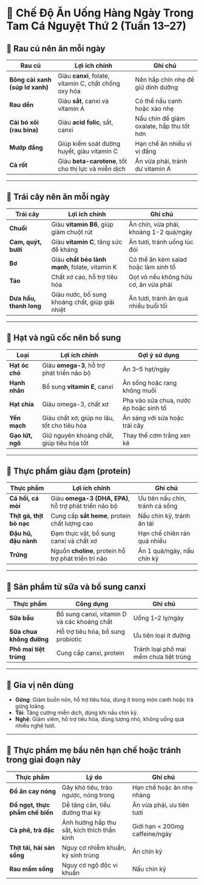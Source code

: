 # 🥗 Chế Độ Ăn Uống Hàng Ngày Trong Tam Cá Nguyệt Thứ 2 (Tuần 13–27)

## 🥬 Rau củ nên ăn mỗi ngày

| **Rau củ**                | **Lợi ích chính**                                    | **Ghi chú**                             |
|---------------------------|-----------------------------------------------------|-----------------------------------------|
| **Bông cải xanh (súp lơ xanh)** | Giàu **canxi**, folate, vitamin C, chất chống oxy hóa  | Nên hấp chín nhẹ để giữ dinh dưỡng      |
| **Rau dền**                | Giàu **sắt**, canxi và vitamin A                     | Có thể nấu canh hoặc xào nhẹ             |
| **Cải bó xôi (rau bina)** | Giàu **acid folic**, sắt, canxi                      | Nấu chín để giảm oxalate, hấp thu tốt hơn|
| **Mướp đắng**              | Giúp kiểm soát đường huyết, giàu vitamin C          | Hạn chế ăn nhiều vì vị đắng              |
| **Cà rốt**                 | Giàu **beta-carotene**, tốt cho thị lực và miễn dịch| Ăn vừa phải, tránh dư vitamin A          |

---

## 🍊 Trái cây nên ăn mỗi ngày

| **Trái cây**             | **Lợi ích chính**                                   | **Ghi chú**                             |
|--------------------------|----------------------------------------------------|-----------------------------------------|
| **Chuối**                | Giàu **vitamin B6**, giúp giảm chuột rút           | Ăn chín, vừa phải, khoảng 1-2 quả/ngày  |
| **Cam, quýt, bưởi**      | Giàu **vitamin C**, tăng sức đề kháng              | Ăn tươi, tránh uống lúc đói              |
| **Bơ**                   | Giàu **chất béo lành mạnh**, folate, vitamin K     | Có thể ăn kèm salad hoặc làm sinh tố    |
| **Táo**                  | Chất xơ cao, hỗ trợ tiêu hóa                        | Gọt vỏ nếu không hữu cơ, ăn vừa phải    |
| **Dưa hấu, thanh long**  | Giàu nước, bổ sung khoáng chất, giúp giải nhiệt     | Ăn tươi, tránh ăn quá nhiều buổi tối    |

---

## 🥜 Hạt và ngũ cốc nên bổ sung

| **Loại**               | **Lợi ích chính**                              | **Gợi ý sử dụng**                      |
|------------------------|-------------------------------------------------|----------------------------------------|
| **Hạt óc chó**         | Giàu **omega-3**, hỗ trợ phát triển não bộ     | Ăn 3–5 hạt/ngày                       |
| **Hạnh nhân**          | Bổ sung **vitamin E**, canxi                     | Ăn sống hoặc rang không muối          |
| **Hạt chia**           | Giàu omega-3, chất xơ                            | Pha vào sữa chua, nước ép hoặc sinh tố|
| **Yến mạch**           | Giàu chất xơ, giúp no lâu, tốt cho tiêu hóa      | Ăn sáng với sữa hoặc trái cây          |
| **Gạo lứt, ngô**       | Giữ nguyên khoáng chất, giúp tiêu hóa tốt         | Thay thế cơm trắng xen kẽ               |

---

## 🍳 Thực phẩm giàu đạm (protein)

| **Thực phẩm**             | **Lợi ích chính**                                  | **Ghi chú**                           |
|--------------------------|--------------------------------------------------|-------------------------------------|
| **Cá hồi, cá mòi**       | Giàu **omega-3 (DHA, EPA)**, hỗ trợ phát triển não bộ | Ưu tiên nấu chín, tránh cá sống     |
| **Thịt gà, thịt bò nạc** | Cung cấp **sắt heme**, protein chất lượng cao    | Nấu chín kỹ, tránh ăn tái           |
| **Đậu hũ, đậu nành**     | Đạm thực vật, bổ sung canxi và chất xơ            | Hạn chế chiên rán quá nhiều          |
| **Trứng**                | Nguồn **choline**, protein hỗ trợ phát triển trí não | Ăn 1 quả/ngày, nấu chín kỹ          |

---

## 🥛 Sản phẩm từ sữa và bổ sung canxi

| **Thực phẩm**          | **Công dụng**                                  | **Ghi chú**                          |
|-----------------------|-------------------------------------------------|------------------------------------|
| **Sữa bầu**           | Bổ sung canxi, vitamin D và các khoáng chất    | Uống 1–2 ly/ngày                   |
| **Sữa chua không đường**| Hỗ trợ tiêu hóa, bổ sung probiotic             | Ưu tiên loại ít đường              |
| **Phô mai tiệt trùng**| Cung cấp canxi, protein                          | Tránh loại phô mai mềm chưa tiệt trùng|

---

## 🌿 Gia vị nên dùng

- **Gừng**: Giảm buồn nôn, hỗ trợ tiêu hóa, dùng ít trong món canh hoặc trà gừng loãng.  
- **Tỏi**: Tăng cường miễn dịch, dùng khi nấu chín kỹ.  
- **Nghệ**: Giảm viêm, hỗ trợ tiêu hóa, dùng lượng nhỏ, không uống quá nhiều nghệ tươi.  

---

## 🚫 Thực phẩm mẹ bầu nên hạn chế hoặc tránh trong giai đoạn này

| **Thực phẩm**                | **Lý do**                                      | **Ghi chú**                         |
|-----------------------------|------------------------------------------------|-----------------------------------|
| **Đồ ăn cay nóng**           | Gây khó tiêu, trào ngược, nóng trong            | Hạn chế hoặc ăn nhẹ nhàng          |
| **Đồ ngọt, thực phẩm chế biến** | Dễ tăng cân, tiểu đường thai kỳ               | Ăn vừa phải, ưu tiên tươi          |
| **Cà phê, trà đặc**          | Ảnh hưởng hấp thu sắt, kích thích thần kinh      | Giới hạn < 200mg caffeine/ngày     |
| **Thịt tái, hải sản sống**  | Nguy cơ nhiễm khuẩn, ký sinh trùng               | Ăn chín kỹ                        |
| **Rau mầm sống**             | Nguy cơ ngộ độc vi khuẩn                          | Nấu chín kỹ                       |
